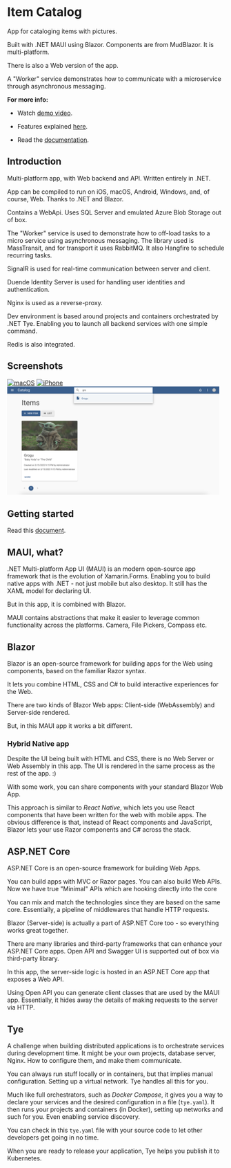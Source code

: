 # Item Catalog

App for cataloging items with pictures.

Built with .NET MAUI using Blazor. Components are from MudBlazor. It is multi-platform.

There is also a Web version of the app.

A "Worker" service demonstrates how to communicate with a microservice through asynchronous messaging.

**For more info:**

* Watch [demo video](https://youtu.be/wXaQB18FvRk).

* Features explained [here](https://github.com/marinasundstrom/item-catalog/blob/main/docs/features.md).

* Read the [documentation](https://github.com/marinasundstrom/item-catalog/tree/main/docs).

## Introduction

Multi-platform app, with Web backend and API. Written entirely in .NET.

App can be compiled to run on iOS, macOS, Android, Windows, and, of course, Web. Thanks to .NET and Blazor.

Contains a WebApi. Uses SQL Server and emulated Azure Blob Storage out of box.

The "Worker" service is used to demonstrate how to off-load tasks to a micro service using asynchronous messaging. The library used is MassTransit, and for transport it uses RabbitMQ. It also Hangfire to schedule recurring tasks.

SignalR is used for real-time communication between server and client.

Duende Identity Server is used for handling user identities and authentication.

Nginx is used as a reverse-proxy.

Dev environment is based around projects and containers orchestrated by .NET Tye. Enabling you to launch all backend services with one simple command.

Redis is also integrated.

## Screenshots

<a href="/Screenshots/macOS.png">
<img src="/Screenshots/macOS.png" height="250"  alt="macOS" /></a>

<a href="/Screenshots/iPhone.png">
<img src="/Screenshots/iPhone.png" height="250"  alt="iPhone"  /></a>

<a href="/Screenshots/web.png">
<img src="/Screenshots/web.png" height="250"  alt="Web"  /></a>

## Getting started

Read this [document](https://github.com/marinasundstrom/item-catalog/tree/main/docs/getting-started.md).

## MAUI, what?

.NET Multi-platform App UI (MAUI) is an modern open-source app framework that is the evolution of Xamarin.Forms. Enabling you to build native apps with .NET - not just mobile but also desktop. It still has the XAML model for declaring UI.

But in this app, it is combined with Blazor.

MAUI contains abstractions that make it easier to leverage common functionality across the platforms. Camera, File Pickers, Compass etc.

## Blazor

Blazor is an open-source framework for building apps for the Web using components, based on the familiar Razor syntax.

It lets you combine HTML, CSS and C# to build interactive experiences for the Web.

There are two kinds of Blazor Web apps: Client-side (WebAssembly) and Server-side rendered.

But, in this MAUI app it works a bit different.
### Hybrid Native app

Despite the UI being built with HTML and CSS, there is no Web Server or Web Assembly in this app. The UI is rendered in the same process as the rest of the app. :) 

With some work, you can share components with your standard Blazor Web App.

This approach is similar to *React Native*, which lets you use React components that have been written for the web with mobile apps. The obvious difference is that, instead of React components and JavaScript,  Blazor lets your use Razor components and C# across the stack.

## ASP.NET Core

ASP.NET Core is an open-source framework for building Web Apps. 

You can build apps with MVC or Razor pages. You can also build Web APIs. Now we have true "Minimal" APIs which are hooking directly into the core

You can mix and match the technologies since they are based on the same core. Essentially, a pipeline of middlewares that handle HTTP requests.

Blazor (Server-side) is actually a part of ASP.NET Core too - so everything works great together. 

There are many libraries and third-party frameworks that can enhance your ASP.NET Core apps. Open API and Swagger UI is supported out of box via third-party library.

In this app, the server-side logic is hosted in an ASP.NET Core app that exposes a Web API. 

Using Open API you can generate client classes that are used by the MAUI app. Essentially, it hides away the details of making requests to the server via HTTP.

## Tye

A challenge when building distributed applications is to orchestrate services during development time. It might be your own projects, database server, Nginx. How to configure them, and make them communicate.

You can always run stuff locally or in containers, but that implies manual configuration. Setting up a virtual network. Tye handles all this for you. 

Much like full orchestrators, such as *Docker Compose*, it gives you a way to declare your services and the desired configuration in a file (```tye.yaml```). It then runs your projects and containers (in Docker), setting up networks and such for you. Even enabling service discovery.

You can check in this ```tye.yaml``` file with your source code to let other developers get going in no time.

When you are ready to release your application, Tye helps you publish it to Kubernetes.

